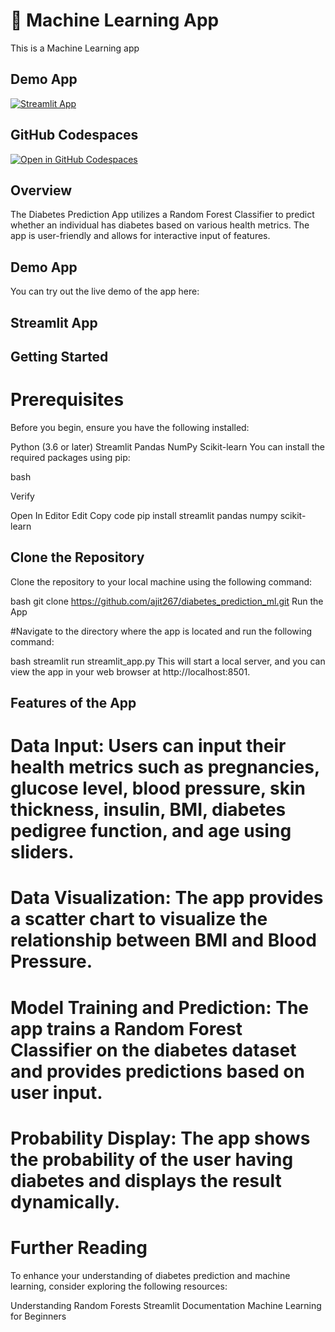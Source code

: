 # 🤖 Machine Learning App

This is a Machine Learning app

## Demo App

[![Streamlit App](https://static.streamlit.io/badges/streamlit_badge_black_white.svg)](https://diabetes_prediction_ml.streamlit.app/)

## GitHub Codespaces

[![Open in GitHub Codespaces](https://github.com/codespaces/badge.svg)](https://codespaces.new/streamlit/app-starter-kit?quickstart=1)

## Overview
The Diabetes Prediction App utilizes a Random Forest Classifier to predict whether an individual has diabetes based on various health metrics. The app is user-friendly and allows for interactive input of features.

## Demo App
You can try out the live demo of the app here:

## Streamlit App

## Getting Started
# Prerequisites
Before you begin, ensure you have the following installed:

Python (3.6 or later)
Streamlit
Pandas
NumPy
Scikit-learn
You can install the required packages using pip:

bash

Verify

Open In Editor
Edit
Copy code
pip install streamlit pandas numpy scikit-learn

## Clone the Repository
Clone the repository to your local machine using the following command:

bash
git clone https://github.com/ajit267/diabetes_prediction_ml.git
Run the App

#Navigate to the directory where the app is located and run the following command:

bash
streamlit run streamlit_app.py
This will start a local server, and you can view the app in your web browser at http://localhost:8501.

## Features of the App
# Data Input: Users can input their health metrics such as pregnancies, glucose level, blood pressure, skin thickness, insulin, BMI, diabetes pedigree function, and age using sliders.

# Data Visualization: The app provides a scatter chart to visualize the relationship between BMI and Blood Pressure.

# Model Training and Prediction: The app trains a Random Forest Classifier on the diabetes dataset and provides predictions based on user input.

# Probability Display: The app shows the probability of the user having diabetes and displays the result dynamically.

# Further Reading
To enhance your understanding of diabetes prediction and machine learning, consider exploring the following resources:

Understanding Random Forests
Streamlit Documentation
Machine Learning for Beginners
